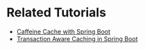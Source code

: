 # Related Tutorials

* [Caffeine Cache with Spring Boot](https://howtodoinjava.com/spring-boot/spring-boot-caffeine-cache/)
* [Transaction Aware Caching in Spring Boot](https://howtodoinjava.com/spring-boot/spring-transaction-aware-caching/)